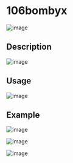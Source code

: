 <h1 aling="center"> 106bombyx</h1>

![image](https://user-images.githubusercontent.com/91891487/182249430-01f86eef-b74a-411f-b76c-5f6ca358f572.png)

<h2> Description </h2>

![image](https://user-images.githubusercontent.com/91891487/182250286-f3fcd5cf-16a2-4f88-bb02-3b504ba42130.png)

<h2> Usage </h2>

![image](https://user-images.githubusercontent.com/91891487/182250381-ec7fb0c9-42fe-4d89-a2cb-6f1ef643ad99.png)

<h2> Example </h2>

![image](https://user-images.githubusercontent.com/91891487/182250481-6d4ea208-a3af-4022-81f1-6e67635d34c7.png)

![image](https://user-images.githubusercontent.com/91891487/182250636-24bfd694-645c-4819-8f72-d5da0252e636.png)

![image](https://user-images.githubusercontent.com/91891487/182250775-5abfd978-5a26-4d48-92dc-cdde30878051.png)
